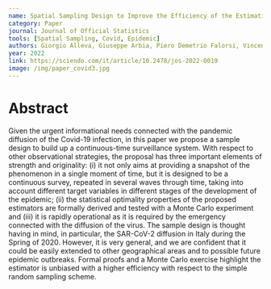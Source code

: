 ```yaml
---
name: Spatial Sampling Design to Improve the Efficiency of the Estimation of the Critical Parameters of the SARS-CoV-2 Epidemic
category: Paper
journal: Journal of Official Statistics
tools: [Spatial Sampling, Covid, Epidemic]
authors: Giorgio Alleva, Giuseppe Arbia, Piero Demetrio Falorsi, Vincenzo Nardelli and Alberto Zuliani
year: 2022
link: https://sciendo.com/it/article/10.2478/jos-2022-0019
image: /img/paper_covid3.jpg
---
```


# Abstract
Given the urgent informational needs connected with the pandemic diffusion of the Covid-19 infection, in this paper we propose a sample design to build up a continuous-time surveillance system. With respect to other observational strategies, the proposal has three important elements of strength and originality: (i) it not only aims at providing a snapshot of the phenomenon in a single moment of time, but it is designed to be a continuous survey, repeated in several waves through time, taking into account different target variables in different stages of the development of the epidemic; (ii) the statistical optimality properties of the proposed estimators are formally derived and tested with a Monte Carlo experiment and (iii) it is rapidly operational as it is required by the emergency connected with the diffusion of the virus. The sample design is thought having in mind, in particular, the SAR-CoV-2 diffusion in Italy during the Spring of 2020. However, it is very general, and we are confident that it could be easily extended to other geographical areas and to possible future epidemic outbreaks. Formal proofs and a Monte Carlo exercise highlight the estimator is unbiased with a higher efficiency with respect to the simple random sampling scheme.